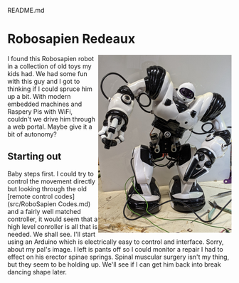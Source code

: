 README.md

# Robosapien Redeaux
<img src="photos/Robosapien_2588.jpg" align="right" width="300px">
I found this Robosapien robot in a collection of old toys my kids had.  
We had some fun with this guy and I got to thinking if I could spruce him
up a bit.  With modern embedded machines and Raspery Pis with WiFi, couldn't we 
drive him through a web portal.  Maybe give it a bit of autonomy?

## Starting out

Baby steps first. I could try to control the movement directly but looking
through the old [remote control codes](src/RoboSapien Codes.md) and a fairly well matched controller, it would 
seem that a high level conroller is all that is needed.  We shall see.  I'll start
using an Arduino which is electrically easy to control and interface.  Sorry, about my pal's image.
I left is pants off so I could monitor a repair I had to effect on his erector spinae springs.
Spinal muscular surgery isn't my thing, but they seem to be holding up.  We'll see if I can get him
back into break dancing shape later.



